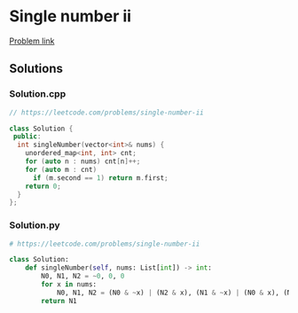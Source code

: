 # Single number ii

[Problem link](https://leetcode.com/problems/single-number-ii)

## Solutions


### Solution.cpp
```cpp
// https://leetcode.com/problems/single-number-ii

class Solution {
 public:
  int singleNumber(vector<int>& nums) {
    unordered_map<int, int> cnt;
    for (auto n : nums) cnt[n]++;
    for (auto m : cnt)
      if (m.second == 1) return m.first;
    return 0;
  }
};
```
### Solution.py
```py
# https://leetcode.com/problems/single-number-ii

class Solution:
    def singleNumber(self, nums: List[int]) -> int:
        N0, N1, N2 = ~0, 0, 0
        for x in nums:
            N0, N1, N2 = (N0 & ~x) | (N2 & x), (N1 & ~x) | (N0 & x), (N2 & ~x) | (N1 & x)
        return N1
```